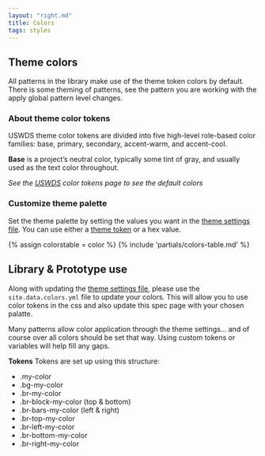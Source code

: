 ```yaml
---
layout: "right.md"
title: Colors
tags: styles
---
```


## Theme colors
All patterns in the library make use of the theme token colors by default. There is some theming of patterns, see the pattern you are working with the apply global pattern level changes. 

### About theme color tokens
USWDS theme color tokens are divided into five high-level role-based color families: base, primary, secondary, accent-warm, and accent-cool.

**Base** is a project’s neutral color, typically some tint of gray, and usually used as the text color throughout.

_See the [USWDS](https://designsystem.digital.gov/design-tokens/color/theme-tokens/#about-theme-color-tokens) color tokens page to see the default colors_

### Customize theme palette
Set the theme palette by setting the values you want in the [theme settings file](/docs/themesettings). You can use either a [theme token](https://designsystem.digital.gov/design-tokens/color/system-tokens/#using-color-tokens-2) or a hex value.

{% assign colorstable = color %}
{% include 'partials/colors-table.md' %}


## Library & Prototype use
Along with updating the [theme settings file](/docs/themesettings), please use the `site.data.colors.yml` file to update your colors. This will allow you to use color tokens in the css and also update this spec page with your chosen palatte.

Many patterns allow color application through the theme settings... and of course over all colors should be set that way. Using custom tokens or variables will help fill any gaps.

**Tokens**
Tokens are set up using this structure:
- .my-color
- .bg-my-color
- .br-my-color
- .br-block-my-color (top & bottom)
- .br-bars-my-color (left & right)
- .br-top-my-color
- .br-left-my-color
- .br-bottom-my-color
- .br-right-my-color